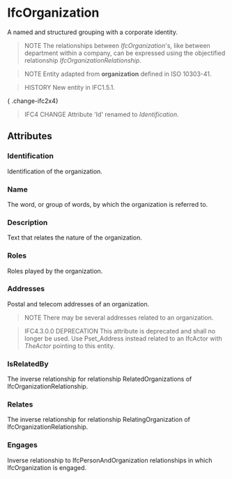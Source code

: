 # IfcOrganization

A named and structured grouping with a corporate identity.

> NOTE  The relationships between _IfcOrganization_'s, like between department within a company, can be expressed using the objectified relationship _IfcOrganizationRelationship_.

> NOTE  Entity adapted from **organization** defined in ISO 10303-41.

> HISTORY  New entity in IFC1.5.1.

{ .change-ifc2x4}
> IFC4 CHANGE  Attribute 'Id' renamed to _Identification_.

## Attributes

### Identification
Identification of the organization.

### Name
The word, or group of words, by which the organization is referred to.

### Description
Text that relates the nature of the organization.

### Roles
Roles played by the organization.

### Addresses
Postal and telecom addresses of an organization.

> NOTE  There may be several addresses related to an organization.

> IFC4.3.0.0 DEPRECATION This attribute is deprecated and shall no longer be used. Use Pset_Address instead related to an IfcActor with _TheActor_ pointing to this entity.

### IsRelatedBy
The inverse relationship for relationship RelatedOrganizations of IfcOrganizationRelationship.

### Relates
The inverse relationship for relationship RelatingOrganization of IfcOrganizationRelationship.

### Engages
Inverse relationship to IfcPersonAndOrganization relationships in which IfcOrganization is engaged.
